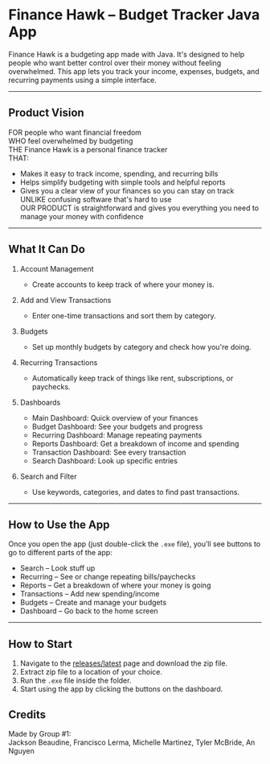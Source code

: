 
# Finance Hawk – Budget Tracker Java App

Finance Hawk is a budgeting app made with Java. It's designed to help people who want better control over their money without feeling overwhelmed. This app lets you track your income, expenses, budgets, and recurring payments using a simple interface.

---

## Product Vision

FOR people who want financial freedom  
WHO feel overwhelmed by budgeting  
THE Finance Hawk is a personal finance tracker  
THAT:
- Makes it easy to track income, spending, and recurring bills  
- Helps simplify budgeting with simple tools and helpful reports  
- Gives you a clear view of your finances so you can stay on track  
UNLIKE confusing software that's hard to use  
OUR PRODUCT is straightforward and gives you everything you need to manage your money with confidence

---

## What It Can Do

1. Account Management  
   - Create accounts to keep track of where your money is.

2. Add and View Transactions  
   - Enter one-time transactions and sort them by category.

3. Budgets  
   - Set up monthly budgets by category and check how you're doing.

4. Recurring Transactions  
   - Automatically keep track of things like rent, subscriptions, or paychecks.

5. Dashboards  
   - Main Dashboard: Quick overview of your finances  
   - Budget Dashboard: See your budgets and progress  
   - Recurring Dashboard: Manage repeating payments  
   - Reports Dashboard: Get a breakdown of income and spending  
   - Transaction Dashboard: See every transaction  
   - Search Dashboard: Look up specific entries

6. Search and Filter  
   - Use keywords, categories, and dates to find past transactions.

---

## How to Use the App
Once you open the app (just double-click the `.exe` file), you’ll see buttons to go to different parts of the app:

- Search – Look stuff up  
- Recurring – See or change repeating bills/paychecks  
- Reports – Get a breakdown of where your money is going  
- Transactions – Add new spending/income  
- Budgets – Create and manage your budgets  
- Dashboard – Go back to the home screen


---

## How to Start

1. Navigate to the [releases/latest](https://github.com/octo-org/octo-repo/releases/latest) page and download the zip file.
2. Extract zip file to a location of your choice.  
3. Run the `.exe` file inside the folder.  
4. Start using the app by clicking the buttons on the dashboard.


## Credits

Made by Group #1:  
Jackson Beaudine, Francisco Lerma, Michelle Martinez, Tyler McBride, An Nguyen  
